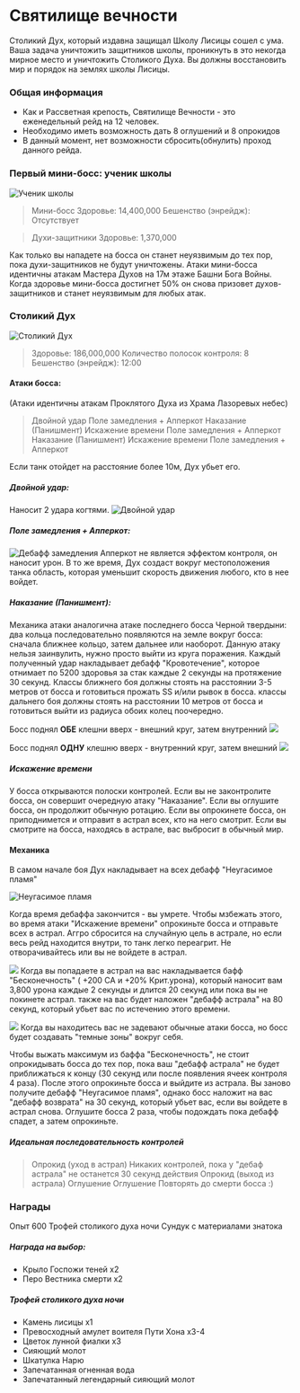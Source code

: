 # Святилище вечности

Столикий Дух, который издавна защищал Школу Лисицы сошел с ума. Ваша задача уничтожить защитников школы, проникнуть в это некогда мирное место и уничтожить Столикого Духа. Вы должны восстановить мир и порядок на землях школы Лисицы.



### Общая информация

  - Как и Рассветная крепость, Святилище Вечности - это еженедельный рейд на 12 человек. 
  - Необходимо иметь возможность дать 8 оглушений и 8 опрокидов
  - В данный момент, нет возможности сбросить(обнулить) проход данного рейда.


### Первый мини-босс: ученик школы
![Ученик школы](https://puu.sh/y0UUp.jpg)
>Мини-босс
>Здоровье: 14,400,000 
>Бешенство (энрейдж): Отсутствует

>Духи-защитники
>Здоровье: 1,370,000

Как только вы нападете на босса он станет неуязвимым до тех пор, пока духи-защитников не будут уничтожены. Атаки мини-босса идентичны атакам Мастера Духов на 17м этаже Башни Бога Войны. Когда здоровье мини-босса достигнет 50% он снова призовет духов-защитников и станет неуязвимым для любых атак.

### Столикий Дух
![Столикий Дух](https://puu.sh/y0Vir.jpg)

>Здоровье: 186,000,000
>Количество полосок контроля: 8
>Бешенство (энрейдж): 12:00 
 
  
#### Атаки босса:

(Атаки идентичны атакам Проклятого Духа из Храма Лазоревых небес)

>Двойной удар
>Поле замедления + Апперкот
>Наказание (Панишмент)
>Искажение времени
>Поле замедления + Апперкот
>Наказание (Панишмент)
>Искажение времени
>Поле замедления + Апперкот

Если танк отойдет на расстояние более 10м, Дух убьет его.

##### Двойной удар:
Наносит 2 удара когтями.
![Двойной удар](https://www.bns.academy/wp-content/uploads/2017/08/ThrallDoubleSlash.gif)

##### Поле замедления + Апперкот:
![Дебафф замедления](https://www.bns.academy/wp-content/uploads/2017/08/ThrallSlowBuf.gif)
Апперкот не является эффектом контроля, он наносит урон. В то же время, Дух создаст вокруг местоположения танка область, которая уменьшит скорость движения любого, кто в нее войдет.

##### Наказание (Панишмент):
Механика атаки аналогична атаке последнего босса Черной твердыни: два кольца последовательно появляются на земле вокруг босса: сначала ближнее кольцо, затем дальнее или наоборот. Данную атаку нельзя заинвулить, нужно просто выйти из круга поражения. Каждый полученный удар накладывает дебафф "Кровотечение", которое отнимает по 5200 здоровья за стак каждые 2 секунды на протяжение 30 секунд. Классы ближнего боя должны стоять на расстоянии 3-5 метров от босса и готовиться прожать SS и/или рывок в босса. классы дальнего боя должны стоять на расстоянии 10 метров от босса и готовиться выйти из радиуса обоих колец поочередно.

Босс поднял **ОБЕ** клешни вверх - внешний круг, затем внутренний
![](https://www.bns.academy/wp-content/uploads/2017/08/ThrallOutIn.gif)

Босс поднял **ОДНУ** клешню вверх - внутренний круг, затем внешний
![](https://www.bns.academy/wp-content/uploads/2017/08/ThrallInOut.gif)

##### Искажение времени

У босса открываются полоски контролей. Если вы не законтролите босса, он совершит очередную атаку "Наказание".
Если вы оглушите босса, он продолжит обычную ротацию.
Если вы опрокинете босса, он приподнимется и отправит в астрал всех, кто на него смотрит. Если вы смотрите на босса, находясь в астрале, вас выбросит в обычный мир.

#### Механика
В самом начале боя Дух накладывает на всех дебафф "Неугасимое пламя"

![Неугасимое пламя](https://www.bns.academy/wp-content/uploads/2017/08/HellfireBuff.jpg)

Когда время дебаффа закончится - вы умрете. Чтобы мзбежать этого, во время атаки "Искажение времени" опрокиньте босса и отправьте всех в астрал. Аггро сбросится на случайную цель в астрале, но если весь рейд находится внутри, то танк легко переагрит. Не отворачивайтесь или вы не войдете в астрал.

![](https://www.bns.academy/wp-content/uploads/2017/08/SoulSeparationBuff.jpg)
Когда вы попадаете в астрал на вас накладывается бафф "Бесконечность" ( +200 СА и +20% Крит.урона), который наносит вам 3,800 урона каждые 2 секунды и длится 20 секунд или пока вы не покинете астрал. также на вас будет наложен "дебафф астрала" на 80 секунд, который убьет вас по истечению этого времени.

![](https://www.bns.academy/wp-content/uploads/2017/10/Thrall_Aftereffect.png)
Когда вы находитесь вас не задевают обычные атаки босса, но босс будет создавать "темные зоны" вокруг себя.

Чтобы выжать максимум из баффа "Бесконечность", не стоит опрокидывать босса до тех пор, пока ваш "дебафф астрала" не будет приближаться к концу (30 секунд или после появления ячеек контроля 4 раза). После этого опрокиньте босса и выйдите из астрала. Вы заново получите дебафф "Неугасимое пламя", однако босс наложит на вас "дебафф возврата" на 30 секунд, который убьет вас, если вы войдете в астрал снова. Оглушите босса 2 раза, чтобы подождать пока дебафф спадет, а затем опрокиньте.

##### Идеальная последовательность контролей

> Опрокид (уход в астрал)
> Никаких контролей, пока у "дебаф астрала" не останется 30 секунд действия
> Опрокид (выход из астрала)
> Оглушение
> Оглушение
> Повторять до смерти босса :)

### Награды

Опыт 600
Трофей столикого духа ночи 
Сундук с материалами знатока 

##### Награда на выбор:
* Крыло Госпожи теней х2 
* Перо Вестника смерти х2


##### Трофей столикого духа ночи
* Камень лисицы х1
* Превосходный амулет воителя Пути Хона х3-4
* Цветок лунной фиалки х3
* Сияющий молот
* Шкатулка Нарю
* Запечатанная огненная вода
* Запечатанный легендарный сияющий молот
